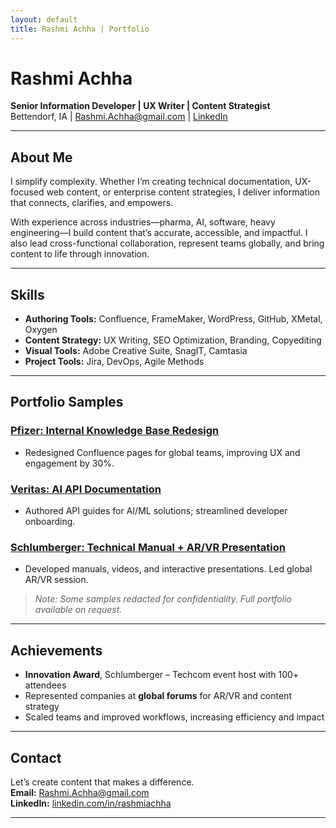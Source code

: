 ```yaml
---
layout: default
title: Rashmi Achha | Portfolio
---
```


# Rashmi Achha
**Senior Information Developer | UX Writer | Content Strategist**  
Bettendorf, IA | Rashmi.Achha@gmail.com | [LinkedIn](https://linkedin.com/in/rashmiachha)

---

## About Me
I simplify complexity. Whether I’m creating technical documentation, UX-focused web content, or enterprise content strategies, I deliver information that connects, clarifies, and empowers.

With experience across industries—pharma, AI, software, heavy engineering—I build content that’s accurate, accessible, and impactful. I also lead cross-functional collaboration, represent teams globally, and bring content to life through innovation.

---

## Skills
- **Authoring Tools:** Confluence, FrameMaker, WordPress, GitHub, XMetal, Oxygen
- **Content Strategy:** UX Writing, SEO Optimization, Branding, Copyediting
- **Visual Tools:** Adobe Creative Suite, SnagIT, Camtasia
- **Project Tools:** Jira, DevOps, Agile Methods

---

## Portfolio Samples

### [Pfizer: Internal Knowledge Base Redesign](/samples/confluence-redesign.pdf)
- Redesigned Confluence pages for global teams, improving UX and engagement by 30%.

### [Veritas: AI API Documentation](/samples/api-doc-sample.pdf)
- Authored API guides for AI/ML solutions; streamlined developer onboarding.

### [Schlumberger: Technical Manual + AR/VR Presentation](/samples/technical-manual.pdf)
- Developed manuals, videos, and interactive presentations. Led global AR/VR session.

> *Note: Some samples redacted for confidentiality. Full portfolio available on request.*

---

## Achievements
- **Innovation Award**, Schlumberger – Techcom event host with 100+ attendees
- Represented companies at **global forums** for AR/VR and content strategy
- Scaled teams and improved workflows, increasing efficiency and impact

---

## Contact
Let’s create content that makes a difference.  
**Email:** Rashmi.Achha@gmail.com  
**LinkedIn:** [linkedin.com/in/rashmiachha](https://linkedin.com/in/rashmiachha)

---
